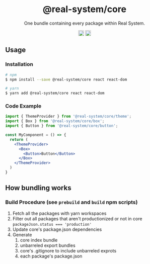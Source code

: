 <h1 align="center">@real-system/core</h1>
<p align="center">One bundle containing every package within Real System.</p>
<p align="center">
<a href="https://www.npmjs.com/package/@real-system/core"><img src="https://badgen.net/npm/v/@real-system/core?label=&icon=npm&color=blue" alt="npm version" height="18"/></a>
<a href="https://www.npmjs.com/package/@real-system/core"><img src="https://badgen.net/bundlephobia/min/@real-system/core" alt="minified size" height="18"/></a>
</p>

## Usage

### Installation

```bash
# npm
$ npm install --save @real-system/core react react-dom

# yarn
$ yarn add @real-system/core react react-dom
```

### Code Example

```jsx
import { ThemeProvider } from '@real-system/core/theme';
import { Box } from '@real-system/core/box';
import { Button } from '@real-system/core/button';

const MyComponent = () => {
  return (
    <ThemeProvider>
      <Box>
        <Button>Button</Button>
      </Box>
    </ThemeProvider>
  )
}

```

## How bundling works

### Build Procedure (see `prebuild` and `build` npm scripts)

1. Fetch all the packages with yarn workspaces
2. Filter out all packages that aren't productionized or not in core `packageJson.status === 'production'`
3. Update core's package.json dependencies
4. Generate
   1. core index bundle
   2. unbarreled export bundles
   3. core's .gitignore to include unbarreled exprots
   4. each package's package.json
